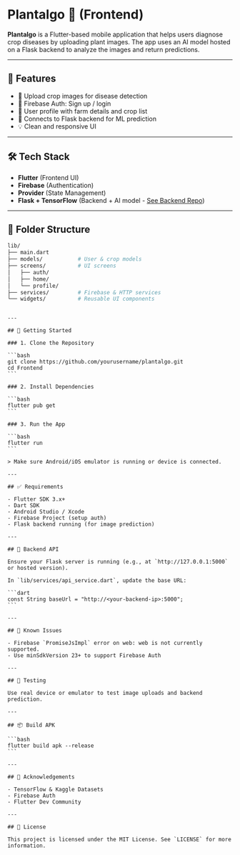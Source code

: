 # Plantalgo 🌱 (Frontend)

**Plantalgo** is a Flutter-based mobile application that helps users diagnose crop diseases by uploading plant images. The app uses an AI model hosted on a Flask backend to analyze the images and return predictions.

---

## 🚀 Features

- 🌾 Upload crop images for disease detection
- 🔐 Firebase Auth: Sign up / login
- 👤 User profile with farm details and crop list
- 📡 Connects to Flask backend for ML prediction
- 💡 Clean and responsive UI

---

## 🛠️ Tech Stack

- **Flutter** (Frontend UI)
- **Firebase** (Authentication)
- **Provider** (State Management)
- **Flask + TensorFlow** (Backend + AI model - [See Backend Repo](../Backend))

---

## 📁 Folder Structure

```bash
lib/
├── main.dart
├── models/           # User & crop models
├── screens/          # UI screens
│   ├── auth/
│   ├── home/
│   └── profile/
├── services/         # Firebase & HTTP services
└── widgets/          # Reusable UI components
```
````

---

## 🔧 Getting Started

### 1. Clone the Repository

```bash
git clone https://github.com/yourusername/plantalgo.git
cd Frontend
```

### 2. Install Dependencies

```bash
flutter pub get
```

### 3. Run the App

```bash
flutter run
```

> Make sure Android/iOS emulator is running or device is connected.

---

## ✅ Requirements

- Flutter SDK 3.x+
- Dart SDK
- Android Studio / Xcode
- Firebase Project (setup auth)
- Flask backend running (for image prediction)

---

## 🔗 Backend API

Ensure your Flask server is running (e.g., at `http://127.0.0.1:5000` or hosted version).

In `lib/services/api_service.dart`, update the base URL:

```dart
const String baseUrl = "http://<your-backend-ip>:5000";
```

---

## 🐛 Known Issues

- Firebase `PromiseJsImpl` error on web: web is not currently supported.
- Use minSdkVersion 23+ to support Firebase Auth

---

## 🧪 Testing

Use real device or emulator to test image uploads and backend prediction.

---

## 📦 Build APK

```bash
flutter build apk --release
```

---

## 🙏 Acknowledgements

- TensorFlow & Kaggle Datasets
- Firebase Auth
- Flutter Dev Community

---

## 📃 License

This project is licensed under the MIT License. See `LICENSE` for more information.